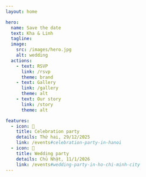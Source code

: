 ```yaml
---
layout: home

hero:
  name: Save the date
  text: Kha & Linh
  tagline:
  image:
    src: /images/hero.jpg
    alt: wedding
  actions:
    - text: RSVP
      link: /rsvp
      theme: brand
    - text: Gallery
      link: /gallery
      theme: alt
    - text: Our story
      link: /story
      theme: alt

features:
  - icon: 🎉
    title: Celebration party
    details: Thứ hai, 29/12/2025
    link: /events#celebration-party-in-hanoi
  - icon: 💒
    title: Wedding party
    details: Chủ Nhật, 11/1/2026
    link: /events#wedding-party-in-ho-chi-minh-city
---
```

